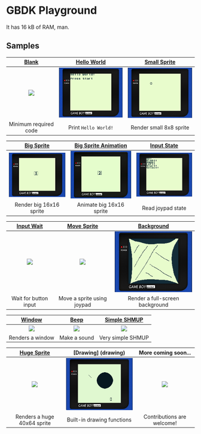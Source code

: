 # GBDK Playground

It has 16 kB of RAM, man.

## Samples
| [Blank](blank)            | [Hello World](hello_world)      | [Small Sprite](small_sprite)     |
|:-------------------------:|:-------------------------------:|:--------------------------------:|
| ![](blank/screenshot.png) | ![](hello_world/screenshot.png) | ![](small_sprite/screenshot.png) |
| Minimum required code     | Print `Hello World!`            | Render small 8x8 sprite          |

| [Big Sprite](big_sprite)       | [Big Sprite Animation](big_sprite_animation) | [Input State](input_state)      |
|:------------------------------:|:--------------------------------------------:|:-------------------------------:|
| ![](big_sprite/screenshot.png) | ![](big_sprite_animation/screenshot.gif)     | ![](input_state/screenshot.png) |
| Render big 16x16 sprite        | Animate big 16x16 sprite                     | Read joypad state               |

| [Input Wait](input_wait)       | [Move Sprite](move_sprite)      | [Background](background)        |
|:------------------------------:|:-------------------------------:|:-------------------------------:|
| ![](input_wait/screenshot.png) | ![](move_sprite/screenshot.gif) | ![](background/screenshot.png)  |
| Wait for button input          | Move a sprite using joypad      | Render a full-screen background |

| [Window](window)           | [Beep](beep)             | [Simple SHMUP](simple_shmup)     | 
|:--------------------------:|:------------------------:|:--------------------------------:|
| ![](window/screenshot.png) | ![](beep/screenshot.png) | ![](simple_shmup/screenshot.png) | 
Renders a window             | Make a sound             | Very simple SHMUP                | 

| [Huge Sprite](huge_sprite)      | [Drawing] (drawing)             | More coming soon...                |
|:-------------------------------:|:-------------------------------:|:----------------------------------:|
| ![](huge_sprite/screenshot.png) | ![](drawing/screenshot.png)     | ![](docs/res/more_coming_soon.png) |
| Renders a huge 40x64 sprite     | Built-in drawing functions      | Contributions are welcome!         |
